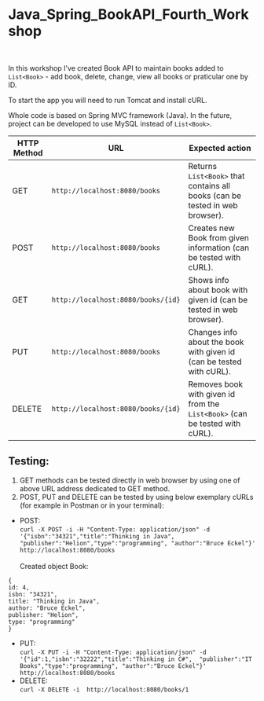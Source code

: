 # Java_Spring_BookAPI_Fourth_Workshop
<br>

In this workshop I've created Book API to maintain books added to ```List<Book>``` - add book, delete, change, view all books or praticular one by ID.<br> 

To start the app you will need to run Tomcat and install cURL.<br>

Whole code is based on Spring MVC framework (Java). In the future, project can be developed to use MySQL instead of ```List<Book>```.


|HTTP Method	  |URL	                               |Expected action|
|---------------|------------------------------------|----------------|
|GET	          |```http://localhost:8080/books```	       |Returns ```List<Book>``` that contains all books (can be tested in web browser).|
|POST	          |```http://localhost:8080/books```	       |Creates new Book from given information (can be tested with cURL).|
|GET	          |```http://localhost:8080/books/{id}```	   |Shows info about book with given id (can be tested in web browser).|
|PUT	          |```http://localhost:8080/books```	       |Changes info about the book with given id (can be tested with cURL).|
|DELETE	        |```http://localhost:8080/books/{id}```	   |Removes book with given id from the ```List<Book>``` (can be tested with cURL).|

## Testing:
1. GET methods can be tested directly in web browser by using one of above URL address dedicated to GET method.
2. POST, PUT and DELETE can be tested by using below exemplary cURLs (for example in Postman or in your terminal):
- POST:<br>
```curl -X POST -i -H "Content-Type: application/json" -d '{"isbn":"34321","title":"Thinking in Java", "publisher":"Helion","type":"programming", "author":"Bruce Eckel"}' http://localhost:8080/books```<br><br>
Created object Book:<br>
```
{
id: 4,
isbn: "34321",
title: "Thinking in Java",
author: "Bruce Eckel",
publisher: "Helion",
type: "programming"
}
```
- PUT:<br>
```curl -X PUT -i -H "Content-Type: application/json" -d   '{"id":1,"isbn":"32222","title":"Thinking in C#",  "publisher":"IT Books","type":"programming", "author":"Bruce Eckel"}' http://localhost:8080/books```
- DELETE:<br>
```curl -X DELETE -i  http://localhost:8080/books/1```
